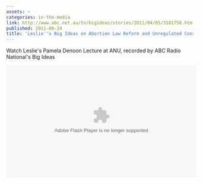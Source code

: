 ```yaml
---
assets: ~
categories: in-the-media
link: http://www.abc.net.au/tv/bigideas/stories/2011/04/05/3181750.htm
published: 2011-08-24
title: 'Leslie''s Big Ideas on Abortion Law Reform and Unregulated Conscientious Objection '
---
```

Watch Leslie's Pamela Denoon Lecture at ANU, recorded by ABC Radio National's Big Ideas

<object width="512" height="302" type="application/x-shockwave-flash" data="http://www.abc.net.au/res/libraries/cinerama2/cineramaEmbed.swf?version=2.0"><param name="movie" value="http://www.abc.net.au/res/libraries/cinerama2/cineramaEmbed.swf?version=2.0"></param><param name="allowfullscreen" value="true"></param><param name="allowscriptaccess" value="always"></param><param name="flashvars" value="src=rtmp://cp44823.edgefcs.net/ondemand/flash/tv/streams/bigideas/anu_lesliecannold_full_hi.flv&amp;width=512&amp;height=288&amp;imageURL=http://www.abc.net.au/tv/bigideas/browse/video_popup.htm?vidURL=/tv/bigideas/stories/2011/04/05/3181750-mediarss-full.xml&amp;title=Leslie Cannold on Abortion Law Reform&amp;pageURL=http://www.abc.net.au/tv/cinerama2"></param></object>
